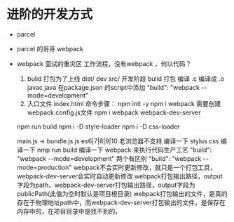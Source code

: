 # 进阶的开发方式
- parcel
- parcel 的哥哥 webpack
- webpack 面试的重灾区
    工作流程，没有webpack ，何以代码？
    1. bulid 打包为了上线 dist/   dev  src/ 开发阶段
        bulid 打包 编译 .c 编译成 .o  javac java 
        在package.json 的script中添加    "build": "webpack --mode=development"
    2. 入口文件 index.html
    命令步骤：
    npm init -y
    npm i webpack  需要创建webpack.config.js文件
    npm i webpack webpack-dev-server
    
    npm run build
    npm i -D style-loader
    npm i -D css-loader

    main.js -> bundle.js 
    js es6|7|8|9|10 老浏览器不支持 编译一下
    stylus css 编译一下   nmp run build 编译一下
    webpack 来执行代码生产工艺
     "build": "webpack --mode=development" 两个有区别
     "build": "webpack --mode=production"
    webpack不会实时更新修改，就只是一个打包工具，webpack-dev-server会实时自动更新修改
    webpack打包输出路径，output字段为path，webpack-dev-server打包输出路径，output字段为publicPath(此值为空时默认是项目根目录)
    webpack打包输出的文件，是真的存在于物理地址path中，而webpack-dev-server打包输出的文件，是保存在内存中的，在项目目录中是找不到的。



    

     

